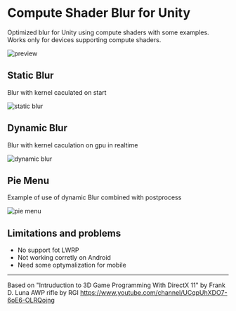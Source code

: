 Compute Shader Blur for Unity
===============================

Optimized blur for Unity using compute shaders with some examples.
Works only for devices supporting compute shaders.

![preview](https://i.imgur.com/C7tJDHD.png)

Static Blur 
-------------
Blur with kernel caculated on start

![static blur](staticBlur.gif)

Dynamic Blur 
-------------
Blur with kernel caculation on gpu in realtime

![dynamic blur](dynamicBlur.gif)

Pie Menu 
-------------
Example of use of dynamic Blur combined with postprocess

![pie menu](pieMenu.gif)


Limitations and problems
-------------

- No support fot LWRP
- Not working corretly on Android
- Need some optymalization for mobile

-------------
Based on "Intruduction to 3D Game Programming With DirectX 11" by Frank D. Luna
AWP rifle by RGI https://www.youtube.com/channel/UCqpUhXDO7-6oE6-OLRQojng
